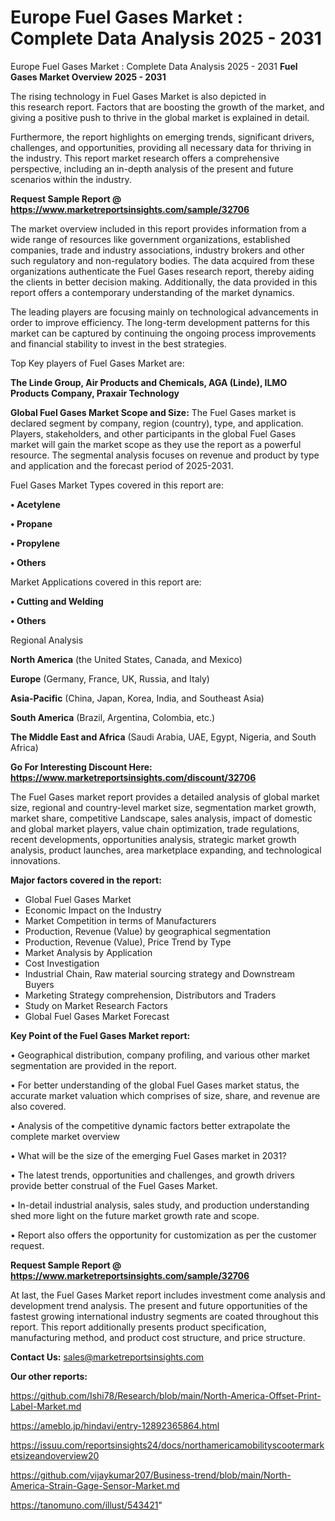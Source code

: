 # Europe Fuel Gases Market : Complete Data Analysis 2025 - 2031
Europe Fuel Gases Market : Complete Data Analysis 2025 - 2031
<Strong> Fuel Gases Market Overview 2025 - 2031</strong>

The rising technology in Fuel Gases Market is also depicted in this research report. Factors that are boosting the growth of the market, and giving a positive push to thrive in the global market is explained in detail.

Furthermore, the report highlights on emerging trends, significant drivers, challenges, and opportunities, providing all necessary data for thriving in the industry. This report market research offers a comprehensive perspective, including an in-depth analysis of the present and future scenarios within the industry.

<strong>Request Sample Report @ <a href=https://www.marketreportsinsights.com/sample/32706>https://www.marketreportsinsights.com/sample/32706</a></strong>

The market overview included in this report provides information from a wide range of resources like government organizations, established companies, trade and industry associations, industry brokers and other such regulatory and non-regulatory bodies. The data acquired from these organizations authenticate the Fuel Gases research report, thereby aiding the clients in better decision making. Additionally, the data provided in this report offers a contemporary understanding of the market dynamics.

The leading players are focusing mainly on technological advancements in order to improve efficiency. The long-term development patterns for this market can be captured by continuing the ongoing process improvements and financial stability to invest in the best strategies.

Top Key players of Fuel Gases Market are:

<strong>The Linde Group, Air Products and Chemicals, AGA (Linde), ILMO Products Company, Praxair Technology</strong>

<strong><b>Global Fuel Gases Market Scope and Size:</b></strong>
The Fuel Gases market is declared segment by company, region (country), type, and application. Players, stakeholders, and other participants in the global Fuel Gases market will gain the market scope as they use the report as a powerful resource. The segmental analysis focuses on revenue and product by type and application and the forecast period of 2025-2031.

Fuel Gases Market Types covered in this report are:

<strong>•  Acetylene

•  Propane

•  Propylene

•  Others</strong>

Market Applications covered in this report are:

<strong>•  Cutting and Welding

•  Others</strong> 

Regional Analysis

<strong>North America</strong> (the United States, Canada, and Mexico)

<strong>Europe</strong> (Germany, France, UK, Russia, and Italy)

<strong>Asia-Pacific</strong> (China, Japan, Korea, India, and Southeast Asia)

<strong>South America</strong> (Brazil, Argentina, Colombia, etc.)

<strong>The Middle East and Africa</strong> (Saudi Arabia, UAE, Egypt, Nigeria, and South Africa)

<strong>Go For Interesting Discount Here: <a href=https://www.marketreportsinsights.com/discount/32706>https://www.marketreportsinsights.com/discount/32706</a></strong>

The Fuel Gases market report provides a detailed analysis of global market size, regional and country-level market size, segmentation market growth, market share, competitive Landscape, sales analysis, impact of domestic and global market players, value chain optimization, trade regulations, recent developments, opportunities analysis, strategic market growth analysis, product launches, area marketplace expanding, and technological innovations.

<strong><b>Major factors covered in the report:</b></strong>
<ul>
  <li>Global Fuel Gases Market </li>
  <li>Economic Impact on the Industry</li>
  <li>Market Competition in terms of Manufacturers</li>
  <li>Production, Revenue (Value) by geographical segmentation</li>
  <li>Production, Revenue (Value), Price Trend by Type</li>
  <li>Market Analysis by Application</li>
  <li>Cost Investigation</li>
  <li>Industrial Chain, Raw material sourcing strategy and Downstream Buyers</li>
  <li>Marketing Strategy comprehension, Distributors and Traders</li>
  <li>Study on Market Research Factors</li>
  <li>Global Fuel Gases Market Forecast</li>
</ul>

<strong><b>Key Point of the Fuel Gases Market report:</b></strong>

• Geographical distribution, company profiling, and various other market segmentation are provided in the report.

• For better understanding of the global Fuel Gases market status, the accurate market valuation which comprises of size, share, and revenue are also covered.

• Analysis of the competitive dynamic factors better extrapolate the complete market overview

• What will be the size of the emerging Fuel Gases market in 2031?

• The latest trends, opportunities and challenges, and growth drivers provide better construal of the Fuel Gases Market.

• In-detail industrial analysis, sales study, and production understanding shed more light on the future market growth rate and scope.

• Report also offers the opportunity for customization as per the customer request.

<strong>Request Sample Report @ <a href=https://www.marketreportsinsights.com/sample/32706>https://www.marketreportsinsights.com/sample/32706</a></strong>

At last, the Fuel Gases Market report includes investment come analysis and development trend analysis. The present and future opportunities of the fastest growing international industry segments are coated throughout this report. This report additionally presents product specification, manufacturing method, and product cost structure, and price structure.

<strong>Contact Us:</strong>
sales@marketreportsinsights.com

<strong>Our other reports:</strong>

<a href=https://github.com/Ishi78/Research/blob/main/North-America-Offset-Print-Label-Market.md>https://github.com/Ishi78/Research/blob/main/North-America-Offset-Print-Label-Market.md</a>

<a href=https://ameblo.jp/hindavi/entry-12892365864.html>https://ameblo.jp/hindavi/entry-12892365864.html</a>

<a href=https://issuu.com/reportsinsights24/docs/northamericamobilityscootermarketsizeandoverview20>https://issuu.com/reportsinsights24/docs/northamericamobilityscootermarketsizeandoverview20</a>

<a href=https://github.com/vijaykumar207/Business-trend/blob/main/North-America-Strain-Gage-Sensor-Market.md>https://github.com/vijaykumar207/Business-trend/blob/main/North-America-Strain-Gage-Sensor-Market.md</a>

<a href=https://tanomuno.com/illust/543421>https://tanomuno.com/illust/543421</a>"
